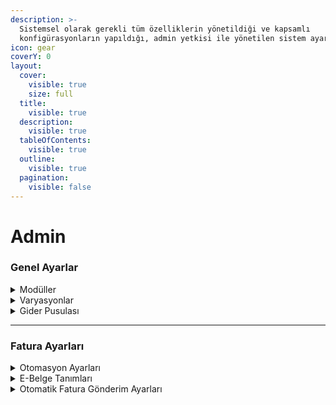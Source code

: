 ```yaml
---
description: >-
  Sistemsel olarak gerekli tüm özelliklerin yönetildiği ve kapsamlı
  konfigürasyonların yapıldığı, admin yetkisi ile yönetilen sistem ayarları.
icon: gear
coverY: 0
layout:
  cover:
    visible: true
    size: full
  title:
    visible: true
  description:
    visible: true
  tableOfContents:
    visible: true
  outline:
    visible: true
  pagination:
    visible: false
---
```


# Admin

### Genel Ayarlar

<details>

<summary>Modüller</summary>



</details>

<details>

<summary>Varyasyonlar</summary>



</details>

<details>

<summary>Gider Pusulası</summary>



</details>

***

### Fatura Ayarları

<details>

<summary>Otomasyon Ayarları</summary>



</details>

<details>

<summary>E-Belge Tanımları</summary>



</details>

<details>

<summary>Otomatik Fatura Gönderim Ayarları</summary>



</details>
